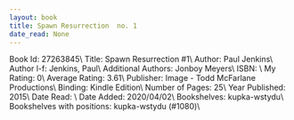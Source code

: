 ```yaml
---
layout: book
title: Spawn Resurrection  no. 1
date_read: None
---
```


Book Id: 27263845\ 
Title: Spawn Resurrection #1\ 
Author: Paul Jenkins\ 
Author l-f: Jenkins, Paul\ 
Additional Authors: Jonboy Meyers\ 
ISBN: \ 
My Rating: 0\ 
Average Rating: 3.61\ 
Publisher: Image - Todd McFarlane Productions\ 
Binding: Kindle Edition\ 
Number of Pages: 25\ 
Year Published: 2015\ 
Date Read: \ 
Date Added: 2020/04/02\ 
Bookshelves: kupka-wstydu\ 
Bookshelves with positions: kupka-wstydu (#1080)\ 

